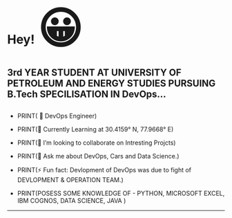 #                                                                   Hey!  	 <span style='font-size:100px;'>&#128512;</span>

##
## 3rd YEAR STUDENT AT UNIVERSITY OF PETROLEUM AND ENERGY STUDIES PURSUING B.Tech SPECILISATION IN DevOps...
##
- PRINT( 🔭 DevOps Engineer) 


- PRINT(🌱 Currently Learning at 30.4159° N, 77.9668° E)
- PRINT(👯 I’m looking to collaborate on Intresting Projcts)
- PRINT(💬 Ask me about DevOps, Cars and Data Science.) 
- PRINT(⚡ Fun fact: Devlopment of DevOps was due to fight of DEVLOPMENT & OPERATION TEAM.)
- PRINT(POSESS SOME KNOWLEDGE OF - PYTHON, MICROSOFT EXCEL, IBM COGNOS, DATA SCIENCE, JAVA )
----------------------------------------------------------------------------------------------------------------------



